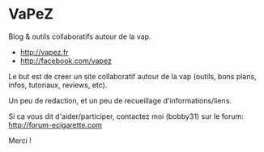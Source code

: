 VaPeZ
===

Blog & outils collaboratifs autour de la vap.

* http://vapez.fr
* http://facebook.com/vapez


Le but est de creer un site collaboratif autour de la vap (outils, bons plans, infos, tutoriaux, reviews, etc).

Un peu de redaction, et un peu de recueillage d'informations/liens.

Si ca vous dit d'aider/participer, contactez moi (bobby31) sur le forum: http://forum-ecigarette.com 

Merci !
